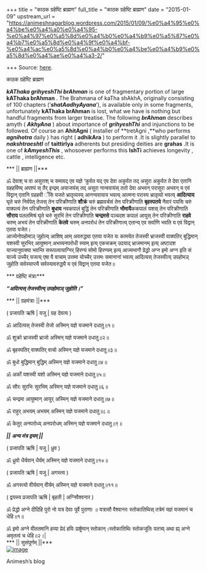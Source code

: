+++
title = "काठक ग्रहेष्टि ब्राह्मण"
full_title = "काठक ग्रहेष्टि ब्राह्मण"
date = "2015-01-09"
upstream_url = "https://animeshnagarblog.wordpress.com/2015/01/09/%e0%a4%95%e0%a4%be%e0%a4%a0%e0%a4%95-%e0%a4%97%e0%a5%8d%e0%a4%b0%e0%a4%b9%e0%a5%87%e0%a4%b7%e0%a5%8d%e0%a4%9f%e0%a4%bf-%e0%a4%ac%e0%a5%8d%e0%a4%b0%e0%a4%be%e0%a4%b9%e0%a5%8d%e0%a4%ae%e0%a4%a3-2/"

+++
Source: [here](https://animeshnagarblog.wordpress.com/2015/01/09/%e0%a4%95%e0%a4%be%e0%a4%a0%e0%a4%95-%e0%a4%97%e0%a5%8d%e0%a4%b0%e0%a4%b9%e0%a5%87%e0%a4%b7%e0%a5%8d%e0%a4%9f%e0%a4%bf-%e0%a4%ac%e0%a5%8d%e0%a4%b0%e0%a4%be%e0%a4%b9%e0%a5%8d%e0%a4%ae%e0%a4%a3-2/).

काठक ग्रहेष्टि ब्राह्मण

***kAThaka grihyeshThi brAhman*** is one of fragmentary portion of
large **kAThaka brAhman** . The Brahmana of kaTha shAkhA, originally
consisting of 100 chapters (‘***shatAadhyAyana***‘), is available only
in some fragments, unfortunately **kAThaka brAhman** is lost, what we
have is nothing but handful fragments from larger treatise. The
following ***brAhman*** describes amyth ( ***AkhyAna*** ) about
importance of ***grihyeshThi*** and injunctions to be followed. Of
course an **AhitAgni** ( installer of **tretAgni ,**who performs
***agnihotra*** daily ) has right ( **adhikAra** ) to perform it .It is
slightly parallel to ***nakshtraeshtI*** of **taittirIya** adherents but
presiding deities are **grahas** .It is one of ***kAmyeshThis*** ,
whosoever performs this **IshTi** achieves longevity , cattle ,
intelligence etc.

*** \|\| ब्राह्मण \|\|***

ॐ देवाश् च वा असुराश् च समावद् एव यज्ञे ’कुर्वत यद् एव देवा अकुर्वत तद्
असुरा अकुर्वत ते देवा एतानि ग्रहहविंष्य् अपश्यं स् तैर् इन्द्रम्
अयाजयंस् तद् असुरा नान्ववायंस् ततो देवा अभवन् परासुरा अभवन् य एवं
विद्वान् एतानि ग्रहहवी ँसि यजते भ्रातृव्यस्य् आनन्ववायाय भवत्य् आत्मना
परास्य भ्रातृव्यो भवत्य् **आदित्याय** घृते चरुं निर्वपेत् तेजस् तेन
परिक्रीणाति **शौक्रं** चरुं ब्रह्मवर्चसं तेन परिक्रीणाति **बृहस्पतये**
नैवारं पयसि चरुं वाक्पत्यं तेन परिक्रीणाति **बुधाय** नवकपालं बुद्धिं तेन
परिक्रीणाति **भौमायै**ककपालं यशस् तेन परिक्रीणाति **सौराय** पललमिश्रं
घृते चरुं सुरभिं तेन परिक्रीणाति **चन्द्रमसे** पञ्चदश कपालं आयुस् तेन
परिक्रीणाति **राहवे** चरुम् अभयं तेन परिक्रीणाति **केतवे** चरुम् अनपरोधं
तेन परिक्रीणात्य् एतान्य् एव सर्वाणि भवति य एवं विद्वान् एतया यजेत।  
आज्येनोपहोमाञ् जुहोत्य् आशिष् आम् अवरुद्ध्या एतया यजेत यः कामयेत तेजस्वी
भ्राजस्वी वाक्पतिर् बुद्धिमान् यशस्वी सुरभिर् आयुष्मान् अभय्यनपरोधी
स्याम् इत्य् एकचक्रम् उदयाद् भ्राजमानम् इत्य् अष्टादश याज्यानुवाक्या
भवन्ति सरूपत्वायाग्निर् हिरण्यं सोमो हिरण्यम् इत्य् आज्यभागौ प्रेद्धो
अग्न इमो अग्न इति सं याज्ये उच्चैर् यजत्य् एषा वै वाचाम् उत्तमा योच्चैर्
उत्तमः समानानां भवत्य् आदित्यस् तेजस्वीत्य् उपहोमञ् जुहोति
सर्वस्याप्त्यै सर्वस्यावरुद्ध्यै य एवं विद्वान् एतया यजेत॥

*** ग्रहेष्टि मंत्राः***

***“अदित्यस् तेजस्वीत्य् उपहोमाञ् जुहोति।”***

*** \|\| ग्रहमंत्राः \|\|***

( प्रजापति ऋषि \| यजु \| ग्रह देवत्य )

ॐ आदित्यस् तेजस्वी तेजो अस्मिन् यज्ञे यजमाने दधातु॥१॥

ॐ शुक्रो भ्राजस्वी भ्राजो अस्मिन् यज्ञे यजमाने दधातु॥२॥

ॐ बृहस्पतिर् वाक्पतिर् वाचो अस्मिन् यज्ञे यजमाने दधातु॥३॥

ॐ बुधो बुद्धिमान् बुद्धिम् अस्मिन् यज्ञे यजमाने दधातु॥४॥

ॐ अर्को यशस्वी यशो अस्मिन् यज्ञे यजमाने दधातु॥५॥

ॐ सौरः सुरभिः सुरभिम् अस्मिन् यज्ञे यजमाने दधातु॥६॥

ॐ चन्द्रमा आयुष्मान् आयुर् अस्मिन् यज्ञे यजमाने दधातु॥७॥

ॐ राहुर् अभयम् अभयम् अस्मिन् यज्ञे यजमाने दधातु॥८॥

ॐ केतुर् अनपरोध्य् अनपरोधम् अस्मिन् यज्ञे यजमाने दधातु॥९॥

 ***\|\|*** ***अन्य मंत्र द्वयम्*** ***\|\|***

 ( प्रजापति ऋषि \| यजु \| ध्रुव )

ॐ ध्रुवो धैर्यवान् धैर्यम् अस्मिन् यज्ञे यजमाने दधातु॥१०॥

 ( प्रजापति ऋषि \| यजु \| अगस्त्य )

ॐ अगस्त्यो वीर्यवान् वीर्यम् अस्मिन् यज्ञे यजमाने दधातु॥११॥

( द्वयस्य प्रजापति ऋषि \| बृहती \| अग्निवैश्वनार )

ॐ प्रेद्धो अग्ने दीदिहि पुरो नो यत्र देवाः पूर्वे पुराणाः ॥ यत्रासौ
वैश्वानरः स्तोकातिथिस् तत्रेमं यज्ञं यजमानं च धेहि॥१॥

ॐ इमो अग्ने वीततमानि हव्या प्रेदं हविः प्राष्ट्रेमान्
स्तोकान्।स्तोकातिथिः स्तोकजूतिः पतत्र्य् अथा ह्य् अग्ने अमृतत्वं च
धेहि॥२।\|  
*** \|\| सुसंपूर्णम् \|\|***  
[![image](https://animeshnagarblog.files.wordpress.com/2015/01/wpid-cropped_header_14189290476131.jpg?w=700 "cropped_header_1418929047613.jpg")](https://animeshnagarblog.files.wordpress.com/2015/01/wpid-cropped_header_14189290476131.jpg)

Animesh’s blog

